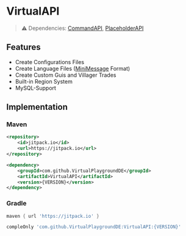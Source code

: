 # VirtualAPI
> :warning: Dependencies: [CommandAPI](https://www.spigotmc.org/resources/62353/), [PlaceholderAPI](https://www.spigotmc.org/resources/6245/)

## Features
- Create Configurations Files
- Create Language Files ([MiniMessage](https://docs.advntr.dev/minimessage/format.html) Format)
- Create Custom Guis and Villager Trades
- Built-in Region System
- MySQL-Support

## Implementation

### Maven
```xml
<repository>
    <id>jitpack.io</id>
    <url>https://jitpack.io</url>
</repository>
```
```xml
<dependency>
    <groupId>com.github.VirtualPlaygroundDE</groupId>
    <artifactId>VirtualAPI</artifactId>
    <version>{VERSION}</version>
</dependency>
```

### Gradle
```gradle
maven { url 'https://jitpack.io' }
```
```gradle
compleOnly 'com.github.VirtualPlaygroundDE:VirtualAPI:{VERSION}'
```
